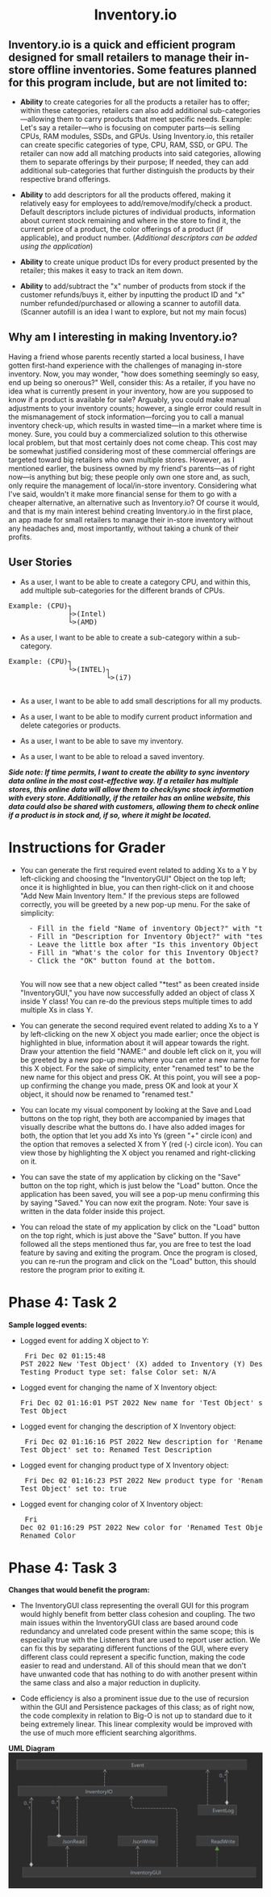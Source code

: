 <center> 

# **Inventory.io**

</center>

## Inventory.io is a quick and efficient program designed for small retailers to manage their in-store offline inventories. Some features planned for this program include, but are not limited to:
	
- **Ability** to create categories for all the products a retailer has to offer; within these categories, retailers can also add additional sub-categories—allowing them to carry products that meet specific needs.
 Example: Let's say a retailer—who is focusing on computer parts—is selling CPUs, RAM modules, SSDs, and GPUs. Using Inventory.io, this retailer can create specific categories of type, CPU, RAM, SSD, or GPU. The retailer can now add all matching products into said categories, allowing them to separate offerings by their purpose; If needed, they can add additional sub-categories that further distinguish the products by their respective brand offerings.

<space>

- **Ability** to add descriptors for all the products offered, making it relatively easy for employees to add/remove/modify/check a product. Default descriptors include pictures of individual products, information about current stock remaining and where in the store to find it, the current price of a product, the color offerings of a product (if applicable), and product number. (*Additional descriptors can be added using the application*)

<space>

- **Ability** to create unique product IDs for every product presented by the retailer; this makes it easy to track an item down.

<space>

- **Ability** to add/subtract the "x" number of products from stock if the customer refunds/buys it, either by inputting the product ID and "x" number refunded/purchased or allowing a scanner to autofill data. (Scanner autofill is an idea I want to explore, but not my main focus)

## Why am I interesting in making Inventory.io? 
Having a friend whose parents recently started a local business, I have gotten first-hand experience with the challenges of managing in-store inventory. Now, you may wonder, "how does something seemingly so easy, end up being so onerous?" Well, consider this: As a retailer, if you have no idea what is currently present in your inventory, how are you supposed to know if a product is available for sale? 
Arguably, you could make manual adjustments to your inventory counts; however, a single error could result in the mismanagement of stock information—forcing you to call a manual inventory check-up, which results in wasted time—in a market where time is money. Sure, you could buy a commercialized solution to this otherwise local problem, but that most certainly does not come cheap. This cost may be somewhat justified considering most of these commercial offerings are targeted toward big retailers who own multiple stores.
However, as I mentioned earlier, the business owned by my friend's parents—as of right now—is anything but big; these people only own one store and, as such, only require the management of local/in-store inventory. Considering what I've said, wouldn't it make more financial sense for them to go with a cheaper alternative, an alternative such as Inventory.io? Of course it would, and that is my main interest behind creating Inventory.io in the first place, an app made for small retailers to manage their in-store inventory without any headaches and, most importantly, without taking a chunk of their profits.
## User Stories

- As a user, I want to be able to create a category CPU, and within this, add multiple sub-categories for the different brands of CPUs. 
<pre>
Example: (CPU)┐
              ├>(Intel)	
              └>(AMD)
</pre>	
- As a user, I want to be able to create a sub-category within a sub-category. 
<pre>
Example: (CPU)┐             
              └>(INTEL)┐	
                       └>(i7)
													
</pre>

- As a user, I want to be able to add small descriptions for all my products.

- As a user, I want to be able to modify current product information and delete categories or products.

- As a user, I want to be able to save my inventory.

- As a user, I want to be able to reload a saved inventory.

***Side note: If time permits, I want to create the ability to sync inventory data online in the most cost-effective way. If a retailer has multiple stores, this online data will allow them to check/sync stock information with every store. Additionally, if the retailer has an online website, this data could also be shared with customers, allowing them to check online if a product is in stock and, if so, where it might be located.***

# Instructions for Grader

- You can generate the first required event related to adding Xs to a Y by left-clicking and choosing the "InventoryGUI" Object on the top left; once it is highlighted in blue, you can then right-click on it and choose "Add New Main Inventory Item." If the previous steps are followed correctly, you will be greeted by a new pop-up menu. 
	For the sake of simplicity: 
	<pre>
	- Fill in the field "Name of inventory Object?" with "test"
	- Fill in "Description for Inventory Object?" with "testing test" 
	- Leave the little box after "Is this inventory Object a product?" unchecked. 
	- Fill in "What's the color for this Inventory Object? (N/A if not applicable)" with "N/A"
	- Click the "OK" button found at the bottom.
	</pre>
	
	<space> 
	
	You will now see that a new object called "*test" as been created inside "InventoryGUI," you have now successfully added an object of class X inside Y class! You can re-do the previous steps multiple times to add multiple Xs in class Y.
	
	
	
- You can generate the second required event related to adding Xs to a Y by left-clicking on the new X object you made earlier; once the object is highlighted in blue, information about it will appear towards the right. Draw your attention the field "NAME:" and double left click on it, you will be greeted by a new pop-up menu where you can enter a new name for this X object. For the sake of simplicity, enter "renamed test" to be the new name for this object and press OK. At this point, you will see a pop-up confirming the change you made, press OK and look at your X object, it should now be renamed to "renamed test."

<space>

- You can locate my visual component by looking at the Save and Load buttons on the top right, they both are accompanied by images that visually describe what the buttons do. I have also added images for both, the option that let you add Xs into Ys (green "+" circle icon) and the option that removes a selected X from Y (red (-) circle icon). You can view those by highlighting the X object you renamed and right-clicking on it.
  
<space>
  
- You can save the state of my application by clicking on the "Save" button on the top right, which is just below the "Load" button. Once the application has been saved, you will see a pop-up menu confirming this by saying "Saved." You can now exit the program. Note: Your save is written in the data folder inside this project. 

<space>

- You can reload the state of my application by click on the "Load" button on the top right, which is just above the "Save" button. If you have followed all the steps mentioned thus far, you are free to test the load feature by saving and exiting the program. Once the program is closed, you can re-run the program and click on the "Load" button, this should restore the program prior to exiting it.


# Phase 4: Task 2

**Sample logged events:**

- Logged event for adding X object to Y:<pre>
Fri Dec 02 01:15:48 PST 2022
New 'Test Object' (X) added to Inventory (Y)
Description set: Testing
Product type set: false
Color set: N/A</pre>

- Logged event for changing the name of X Inventory object:<pre>
Fri Dec 02 01:16:01 PST 2022
New name for 'Test Object' set to: Renamed Test Object</pre>

- Logged event for changing the description of X Inventory object:<pre>
Fri Dec 02 01:16:16 PST 2022
New description for 'Renamed Test Object' set to: Renamed Test Description</pre>

- Logged event for changing product type of X Inventory object:<pre>
Fri Dec 02 01:16:23 PST 2022
New product type for 'Renamed Test Object' set to: true</pre>

- Logged event for changing color of X Inventory object:<pre>
Fri Dec 02 01:16:29 PST 2022
New color for 'Renamed Test Object' set to: Renamed Color</pre>

# Phase 4: Task 3

**Changes that would benefit the program:**

- The InventoryGUI class representing the overall GUI for this program would highly benefit from better class cohesion and coupling. The two main issues within the InventoryGUI class are based around code redundancy and unrelated code present within the same scope; this is especially true with the Listeners that are used to report user action. We can fix this by separating different functions of the GUI, where every different class could represent a specific function, making the code easier to read and understand. All of this should mean that we don't have unwanted code that has nothing to do with another present within the same class and also a major reduction in duplicity. 

<space> 

- Code efficiency is also a prominent issue due to the use of recursion within the GUI and Persistence packages of this class; as of right now, the code complexity in relation to Big-O is not up to standard due to it being extremely linear. This linear complexity would be improved with the use of much more efficient searching algorithms. 

<space> 

**UML Diagram**
![](UML_Design_Diagram.png)
